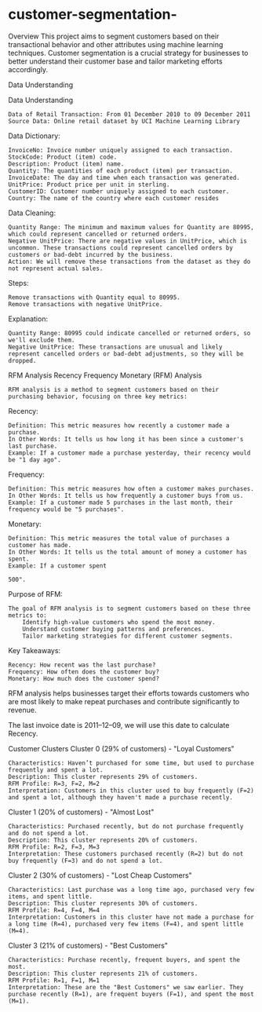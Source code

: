 # customer-segmentation-
Overview
This project aims to segment customers based on their transactional behavior and other attributes using machine learning techniques. Customer segmentation is a crucial strategy for businesses to better understand their customer base and tailor marketing efforts accordingly.

Data Understanding

Data Understanding

    Data of Retail Transaction: From 01 December 2010 to 09 December 2011
    Source Data: Online retail dataset by UCI Machine Learning Library

Data Dictionary:

    InvoiceNo: Invoice number uniquely assigned to each transaction.
    StockCode: Product (item) code.
    Description: Product (item) name.
    Quantity: The quantities of each product (item) per transaction.
    InvoiceDate: The day and time when each transaction was generated.
    UnitPrice: Product price per unit in sterling.
    CustomerID: Customer number uniquely assigned to each customer.
    Country: The name of the country where each customer resides

Data Cleaning:

    Quantity Range: The minimum and maximum values for Quantity are 80995, which could represent cancelled or returned orders.
    Negative UnitPrice: There are negative values in UnitPrice, which is uncommon. These transactions could represent cancelled orders by customers or bad-debt incurred by the business.
    Action: We will remove these transactions from the dataset as they do not represent actual sales.

Steps:

    Remove transactions with Quantity equal to 80995.
    Remove transactions with negative UnitPrice.

Explanation:

    Quantity Range: 80995 could indicate cancelled or returned orders, so we'll exclude them.
    Negative UnitPrice: These transactions are unusual and likely represent cancelled orders or bad-debt adjustments, so they will be dropped.



RFM Analysis
Recency Frequency Monetary (RFM) Analysis

    RFM analysis is a method to segment customers based on their purchasing behavior, focusing on three key metrics:

Recency:

    Definition: This metric measures how recently a customer made a purchase.
    In Other Words: It tells us how long it has been since a customer's last purchase.
    Example: If a customer made a purchase yesterday, their recency would be "1 day ago".

Frequency:

    Definition: This metric measures how often a customer makes purchases.
    In Other Words: It tells us how frequently a customer buys from us.
    Example: If a customer made 5 purchases in the last month, their frequency would be "5 purchases".

Monetary:

    Definition: This metric measures the total value of purchases a customer has made.
    In Other Words: It tells us the total amount of money a customer has spent.
    Example: If a customer spent 

    500".

Purpose of RFM:

    The goal of RFM analysis is to segment customers based on these three metrics to:
        Identify high-value customers who spend the most money.
        Understand customer buying patterns and preferences.
        Tailor marketing strategies for different customer segments.

Key Takeaways:

    Recency: How recent was the last purchase?
    Frequency: How often does the customer buy?
    Monetary: How much does the customer spend?

RFM analysis helps businesses target their efforts towards customers who are most likely to make repeat purchases and contribute significantly to revenue.

The last invoice date is 2011–12–09, we will use this date to calculate Recency.

Customer Clusters
Cluster 0 (29% of customers) - "Loyal Customers"

    Characteristics: Haven’t purchased for some time, but used to purchase frequently and spent a lot.
    Description: This cluster represents 29% of customers.
    RFM Profile: R=3, F=2, M=2
    Interpretation: Customers in this cluster used to buy frequently (F=2) and spent a lot, although they haven't made a purchase recently.

Cluster 1 (20% of customers) - "Almost Lost"

    Characteristics: Purchased recently, but do not purchase frequently and do not spend a lot.
    Description: This cluster represents 20% of customers.
    RFM Profile: R=2, F=3, M=3
    Interpretation: These customers purchased recently (R=2) but do not buy frequently (F=3) and do not spend a lot.

Cluster 2 (30% of customers) - "Lost Cheap Customers"

    Characteristics: Last purchase was a long time ago, purchased very few items, and spent little.
    Description: This cluster represents 30% of customers.
    RFM Profile: R=4, F=4, M=4
    Interpretation: Customers in this cluster have not made a purchase for a long time (R=4), purchased very few items (F=4), and spent little (M=4).

Cluster 3 (21% of customers) - "Best Customers"

    Characteristics: Purchase recently, frequent buyers, and spent the most.
    Description: This cluster represents 21% of customers.
    RFM Profile: R=1, F=1, M=1
    Interpretation: These are the "Best Customers" we saw earlier. They purchase recently (R=1), are frequent buyers (F=1), and spent the most (M=1).


